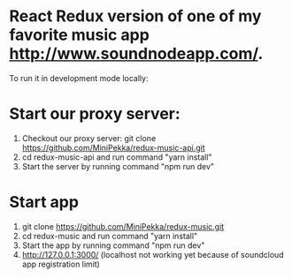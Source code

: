# React Redux version of one of my favorite music app http://www.soundnodeapp.com/.

To run it in development mode locally:
# Start our proxy server:
1. Checkout our proxy server: git clone https://github.com/MiniPekka/redux-music-api.git
2. cd redux-music-api and run command "yarn install"
3. Start the server by running command "npm run dev"

# Start app
1. git clone https://github.com/MiniPekka/redux-music.git
2. cd redux-music and run command "yarn install"
3. Start the app by running command "npm run dev"
4. http://127.0.0.1:3000/ (localhost not working yet because of soundcloud app registration limit)
